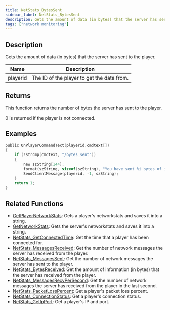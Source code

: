 ```yaml
---
title: NetStats_BytesSent
sidebar_label: NetStats_BytesSent
description: Gets the amount of data (in bytes) that the server has sent to the player.
tags: ["network monitoring"]
---
```


## Description

Gets the amount of data (in bytes) that the server has sent to the player.

| Name     | Description                                |
| -------- | ------------------------------------------ |
| playerid | The ID of the player to get the data from. |

## Returns

This function returns the number of bytes the server has sent to the player.

0 is returned if the player is not connected.

## Examples

```c
public OnPlayerCommandText(playerid,cmdtext[])
{
    if (!strcmp(cmdtext, "/bytes_sent"))
    {
        new szString[144];
        format(szString, sizeof(szString), "You have sent %i bytes of information to the server.", NetStats_BytesSent(playerid));
        SendClientMessage(playerid, -1, szString);
    }
    return 1;
}
```

## Related Functions

- [GetPlayerNetworkStats](GetPlayerNetworkStats): Gets a player's networkstats and saves it into a string.
- [GetNetworkStats](GetNetworkStats): Gets the server's networkstats and saves it into a string.
- [NetStats_GetConnectedTime](NetStats_GetConnectedTime): Get the time that a player has been connected for.
- [NetStats_MessagesReceived](NetStats_MessagesReceived): Get the number of network messages the server has received from the player.
- [NetStats_MessagesSent](NetStats_MessagesSent): Get the number of network messages the server has sent to the player.
- [NetStats_BytesReceived](NetStats_BytesReceived): Get the amount of information (in bytes) that the server has received from the player.
- [NetStats_MessagesRecvPerSecond](NetStats_MessagesRecvPerSecond): Get the number of network messages the server has received from the player in the last second.
- [NetStats_PacketLossPercent](NetStats_PacketLossPercent): Get a player's packet loss percent.
- [NetStats_ConnectionStatus](NetStats_ConnectionStatus): Get a player's connection status.
- [NetStats_GetIpPort](NetStats_GetIpPort): Get a player's IP and port.
